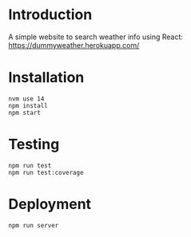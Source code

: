 # Introduction

A simple website to search weather info using React: https://dummyweather.herokuapp.com/

# Installation
```
nvm use 14
npm install
npm start
```

# Testing 
```
npm run test
npm run test:coverage
```
# Deployment
```
npm run server
```
